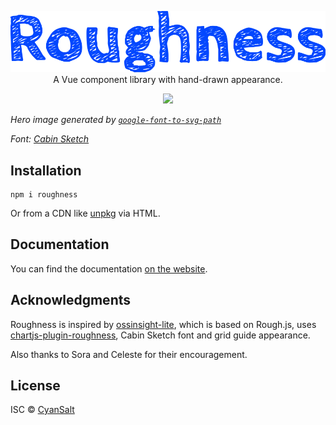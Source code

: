 <p align="center">
<a href="https://github.com/CyanSalt/roughness">
  <picture>
    <source media="(prefers-color-scheme: dark)" srcset="https://raw.githubusercontent.com/CyanSalt/roughness/main/docs/roughness-dark.svg">
    <source media="(prefers-color-scheme: light)" srcset="https://raw.githubusercontent.com/CyanSalt/roughness/main/docs/roughness.svg">
    <img alt="Roughness" src="https://raw.githubusercontent.com/CyanSalt/roughness/main/docs/roughness.svg">
  </picture>
</a>
<br>
A Vue component library with hand-drawn appearance.
</p>

<p align="center">
  <a href="https://www.npmjs.com/package/roughness">
    <img src="https://img.shields.io/npm/v/roughness.svg">
  </a>
</p>

*Hero image generated by [`google-font-to-svg-path`](https://danmarshall.github.io/google-font-to-svg-path/)*

*Font: [Cabin Sketch](https://fonts.google.com/specimen/Cabin+Sketch)*

## Installation

```shell
npm i roughness
```

Or from a CDN like [unpkg](https://www.unpkg.com/) via HTML.

## Documentation

You can find the documentation [on the website](https://roughness.vercel.app).

## Acknowledgments

Roughness is inspired by [ossinsight-lite](https://github.com/pingcap/ossinsight-lite/), which is based on Rough.js, uses [chartjs-plugin-roughness](https://www.npmjs.com/package/chartjs-plugin-roughness), Cabin Sketch font and grid guide appearance.

Also thanks to Sora and Celeste for their encouragement.

## License

ISC &copy; [CyanSalt](https://github.com/CyanSalt)
